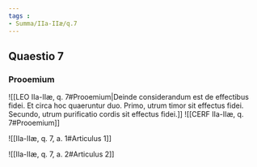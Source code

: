 ```yaml
---
tags : 
- Summa/IIa-IIæ/q.7
---
```


## Quaestio 7

### Prooemium

![[LEO IIa-IIæ, q. 7#Prooemium|Deinde considerandum est de effectibus fidei. Et circa hoc quaeruntur duo. Primo, utrum timor sit effectus fidei. Secundo, utrum purificatio cordis sit effectus fidei.]]
![[CERF IIa-IIæ, q. 7#Prooemium]]

![[IIa-IIæ, q. 7, a. 1#Articulus 1]]

![[IIa-IIæ, q. 7, a. 2#Articulus 2]]

